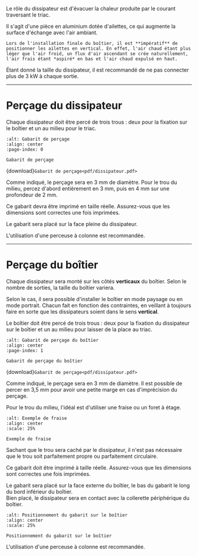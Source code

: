 Le rôle du dissipateur est d'évacuer la chaleur produite par le courant traversant le triac.

Il s'agit d'une pièce en aluminium dotée d'ailettes, ce qui augmente la surface d'échange avec l'air ambiant.

```{callout} À retenir
Lors de l'installation finale du boîtier, il est **impératif** de positionner les ailettes en vertical. En effet, l'air chaud étant plus léger que l'air froid, un flux d'air ascendant se crée naturellement, l'air frais étant *aspiré* en bas et l'air chaud expulsé en haut.
```

Étant donné la taille du dissipateur, il est recommandé de ne pas connecter plus de 3 kW à chaque sortie.

---
# Perçage du dissipateur

Chaque dissipateur doit être percé de trois trous : deux pour la fixation sur le boîtier et un au milieu pour le triac.

```{drawio-figure} drawio/dissipateur.drawio
:alt: Gabarit de perçage
:align: center
:page-index: 0

Gabarit de perçage
```
{download}`Gabarit de perçage<pdf/dissipateur.pdf>`

Comme indiqué, le perçage sera en 3 mm de diamètre. Pour le trou du milieu, percez d'abord entièrement en 3 mm, puis en 4 mm sur une profondeur de 2 mm.

Ce gabarit devra être imprimé en taille réelle.
Assurez-vous que les dimensions sont correctes une fois imprimées.

Le gabarit sera placé sur la face pleine du dissipateur.

L'utilisation d'une perceuse à colonne est recommandée.


---
# Perçage du boîtier

Chaque dissipateur sera monté sur les côtés **verticaux** du boîtier. Selon le nombre de sorties, la taille du boîtier variera.

Selon le cas, il sera possible d'installer le boîtier en mode paysage ou en mode portrait. Chacun fait en fonction des contraintes, en veillant à toujours faire en sorte que les dissipateurs soient dans le sens **vertical**.

Le boîtier doit être percé de trois trous : deux pour la fixation du dissipateur sur le boîtier et un au milieu pour laisser de la place au triac.

```{drawio-figure} drawio/dissipateur.drawio
:alt: Gabarit de perçage du boîtier
:align: center
:page-index: 1

Gabarit de perçage du boîtier
```
{download}`Gabarit de perçage<pdf/dissipateur.pdf>`

Comme indiqué, le perçage sera en 3 mm de diamètre. Il est possible de percer en 3,5 mm pour avoir une petite marge en cas d'imprécision du perçage.

Pour le trou du milieu, l'idéal est d'utiliser une fraise ou un foret à étage.

```{figure} img/fraise.jpg
:alt: Exemple de fraise
:align: center
:scale: 25%

Exemple de fraise
```

Sachant que le trou sera caché par le dissipateur, il n'est pas nécessaire que le trou soit parfaitement propre ou parfaitement circulaire.

Ce gabarit doit être imprimé à taille réelle. Assurez-vous que les dimensions sont correctes une fois imprimées.

Le gabarit sera placé sur la face externe du boîtier, le bas du gabarit le long du bord inférieur du boîtier.<br />
Bien placé, le dissipateur sera en contact avec la collerette périphérique du boîtier.

```{figure} img/Gabarit_dissipateur_boitier.jpg
:alt: Positionnement du gabarit sur le boîtier
:align: center
:scale: 25%

Positionnement du gabarit sur le boîtier
```

L'utilisation d'une perceuse à colonne est recommandée.